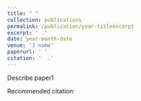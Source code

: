 ```yaml
---
title: " "
collection: publications
permalink: /publication/year-titleexcerpt
excerpt: ' .'
date: year-month-date
venue: 'J name'
paperurl: ' '
citation: '  .'
---
```

Describe paper1

<!-- [Download paper here]( ) -->

Recommended citation: 
